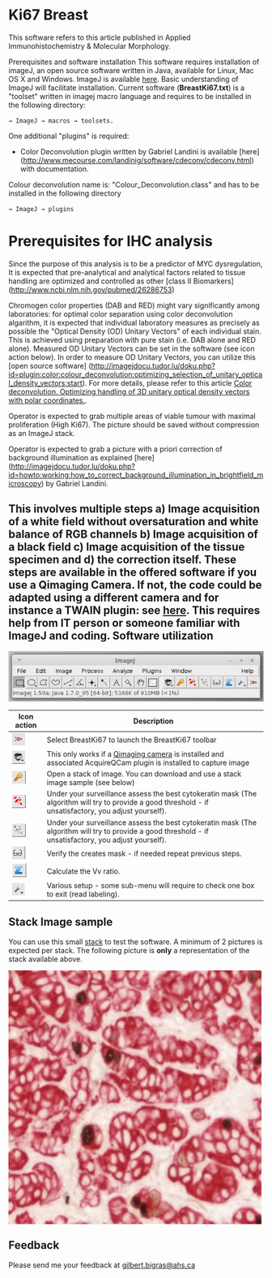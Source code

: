
Ki67 Breast
==========
This software refers to this article published in Applied Immunohistochemistry & Molecular Morphology.

Prerequisites and software installation
This software requires installation of imageJ, an open source software written in Java, available for Linux, Mac OS X and Windows. ImageJ is available [here](https://imagej.nih.gov/ij/). Basic understanding of ImageJ will facilitate installation.
Current software (**BreastKi67.txt**) is a "toolset" written in imagej macro language and requires to be installed in the following directory:
```
→ ImageJ → macros → toolsets.
```

One additional "plugins" is required:
* Color Deconvolution plugin written by Gabriel Landini is available [here] (http://www.mecourse.com/landinig/software/cdeconv/cdeconv.html) with documentation.

Colour deconvolution name is: "Colour_Deconvolution.class" and has to be installed in the following directory
```
→ ImageJ → plugins
```
Prerequisites for IHC analysis
==========
Since the purpose of this analysis is to be a predictor of MYC dysregulation, It is expected that pre-analytical and analytical factors related to tissue handling are optimized and controlled as other [class II Biomarkers] (http://www.ncbi.nlm.nih.gov/pubmed/26286753)

Chromogen color properties (DAB and RED) might vary significantly among laboratories: for optimal color separation using color deconvolution algarithm, it is expected that individual laboratory measures as precisely as possible the "Optical Density (OD) Unitary Vectors" of each individual stain. This is achieved using preparation with pure stain (i.e. DAB alone and RED alone). Measured OD Unitary Vectors can be set in the software (see icon action below).
In order to measure OD Unitary Vectors, you can utilize this [open source software] (http://imagejdocu.tudor.lu/doku.php?id=plugin:color:colour_deconvolution:optimizing_selection_of_unitary_optical_density_vectors:start). For more details, please refer to this article [Color deconvolution. Optimizing handling of 3D unitary optical density vectors with polar coordinates.](http://www.ncbi.nlm.nih.gov/pubmed/23016461).

Operator is expected to grab multiple areas of viable tumour with maximal proliferation (High Ki67). The picture should be saved without compression as an ImageJ stack.

Operator is expected to grab a picture with a priori correction of background illumination as explained [here] (http://imagejdocu.tudor.lu/doku.php?id=howto:working:how_to_correct_background_illumination_in_brightfield_microscopy) by Gabriel Landini.

This involves multiple steps a) Image acquisition of a white field without oversaturation and white balance of RGB channels b) Image acquisition of a black field c) Image acquisition of the tissue specimen and d) the correction itself. These steps are available in the offered software if you use a Qimaging Camera. If not, the code could be adapted using a different camera and for instance a TWAIN plugin: see [here](https://imagej.nih.gov/ij/plugins/index.html#acq). This requires help from IT person or someone familiar with ImageJ and coding.
Software utilization
---------------
![hello](/pictures/KI67BreastImageJ.png) 

Icon action | Description
------------ | -------------
![](/pictures/selector.png) | Select BreastKi67 to launch the BreastKi67 toolbar 
![](/pictures/camera.png) | This only works if a [Qimaging camera](http://www.qimaging.com/) is installed and associated AcquireQCam plugin is installed to capture image  
![](/pictures/key.png) | Open a stack of image. You can download and use a stack image sample (see below)  
![](/pictures/cytokerat.png) | Under your surveillance assess the best cytokeratin mask (The algorithm will try to provide a good threshold - if unsatisfactory, you adjust yourself).
![](/pictures/ki67.png) | Under your surveillance assess the best cytokeratin mask (The algorithm will try to provide a good threshold - if unsatisfactory, you adjust yourself).
![](/pictures/lunettes.png) | Verify the creates mask - if needed repeat previous steps.
![](/pictures/sigma.png) | Calculate the Vv ratio.
![](/pictures/setup.png) | Various setup - some sub-menu will require to check one box to exit (read labeling).


Stack Image sample
-----------------
You can use this small [stack](/pictures/sample.tif) to test the software. A minimum of 2 pictures is expected per stack. The following picture is **only** a representation of the stack available above.

<a href="url"><img src="/pictures/sample.jpg" align="center" height="500" width="500" ></a> 

Feedback
-----------------

Please send me your feedback at gilbert.bigras@ahs.ca

